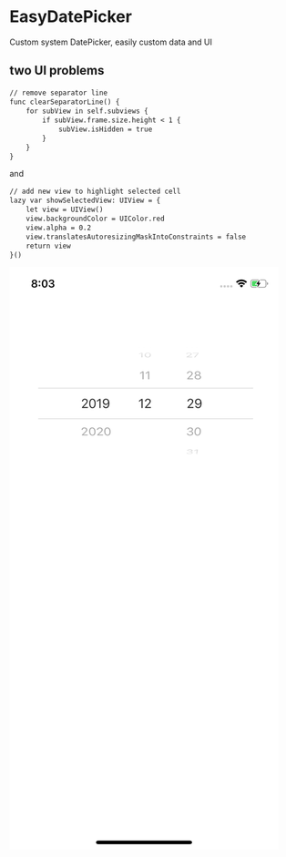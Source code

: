 # EasyDatePicker

Custom system DatePicker, easily custom data and UI

## two UI problems

```
// remove separator line
func clearSeparatorLine() {
    for subView in self.subviews {
        if subView.frame.size.height < 1 {
            subView.isHidden = true
        }
    }
}
```

and

```
// add new view to highlight selected cell
lazy var showSelectedView: UIView = {
    let view = UIView()
    view.backgroundColor = UIColor.red
    view.alpha = 0.2
    view.translatesAutoresizingMaskIntoConstraints = false
    return view
}()
```

![datepickerScreen](Resources/datepickerScreen.png)